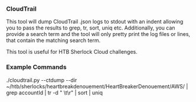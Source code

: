 ### CloudTrail

This tool will dump CloudTrail .json logs to stdout with an indent allowing
you to pass the results to grep, tr, sort, uniq etc. Additionally, you can provide
a search term and the tool will only pretty print the log files or lines, that contain
the matching search term.

This tool is useful for HTB Sherlock Cloud challenges.


### Example Commands

./cloudtrail.py --ctdump --dir ~/htb/sherlocks/heartbreakdenouement/HeartBreakerDenouement/AWS/ | grep accountId | tr -d " \t\r" | sort | uniq